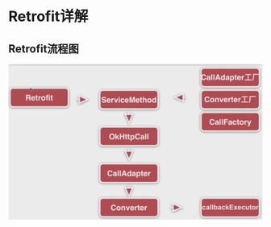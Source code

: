 # Retrofit详解
## Retrofit流程图

![](https://github.com/JeremyHwc/JSourceCodeAnalysis/blob/master/demo-retrofit/images/Retrofit%E6%B5%81%E7%A8%8B%E5%9B%BE.png)